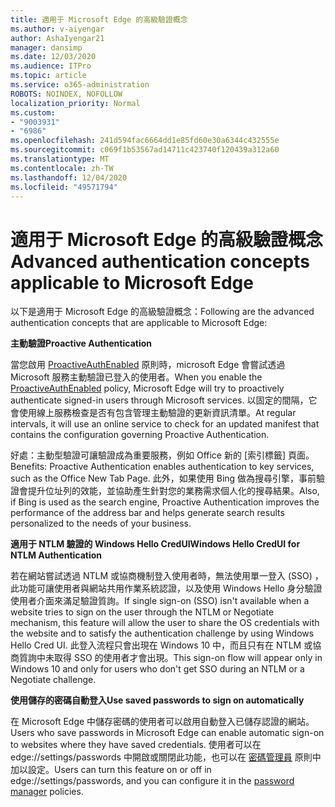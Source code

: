 ```yaml
---
title: 適用于 Microsoft Edge 的高級驗證概念
ms.author: v-aiyengar
author: AshaIyengar21
manager: dansimp
ms.date: 12/03/2020
ms.audience: ITPro
ms.topic: article
ms.service: o365-administration
ROBOTS: NOINDEX, NOFOLLOW
localization_priority: Normal
ms.custom:
- "9003931"
- "6986"
ms.openlocfilehash: 241d594fac6664dd1e85fd60e30a6344c432555e
ms.sourcegitcommit: c069f1b53567ad14711c423740f120439a312a60
ms.translationtype: MT
ms.contentlocale: zh-TW
ms.lasthandoff: 12/04/2020
ms.locfileid: "49571794"
---
```

# <a name="advanced-authentication-concepts-applicable-to-microsoft-edge"></a><span data-ttu-id="d359d-102">適用于 Microsoft Edge 的高級驗證概念</span><span class="sxs-lookup"><span data-stu-id="d359d-102">Advanced authentication concepts applicable to Microsoft Edge</span></span>

<span data-ttu-id="d359d-103">以下是適用于 Microsoft Edge 的高級驗證概念：</span><span class="sxs-lookup"><span data-stu-id="d359d-103">Following are the advanced authentication concepts that are applicable to Microsoft Edge:</span></span>

<span data-ttu-id="d359d-104">**主動驗證**</span><span class="sxs-lookup"><span data-stu-id="d359d-104">**Proactive Authentication**</span></span>

<span data-ttu-id="d359d-105">當您啟用 [ProactiveAuthEnabled](https://go.microsoft.com/fwlink/?linkid=2134621) 原則時，microsoft Edge 會嘗試透過 Microsoft 服務主動驗證已登入的使用者。</span><span class="sxs-lookup"><span data-stu-id="d359d-105">When you enable the [ProactiveAuthEnabled](https://go.microsoft.com/fwlink/?linkid=2134621) policy, Microsoft Edge will try to proactively authenticate signed-in users through Microsoft services.</span></span> <span data-ttu-id="d359d-106">以固定的間隔，它會使用線上服務檢查是否有包含管理主動驗證的更新資訊清單。</span><span class="sxs-lookup"><span data-stu-id="d359d-106">At regular intervals, it will use an online service to check for an updated manifest that contains the configuration governing Proactive Authentication.</span></span>

<span data-ttu-id="d359d-107">好處：主動型驗證可讓驗證成為重要服務，例如 Office 新的 [索引標籤] 頁面。</span><span class="sxs-lookup"><span data-stu-id="d359d-107">Benefits: Proactive Authentication enables authentication to key services, such as the Office New Tab Page.</span></span> <span data-ttu-id="d359d-108">此外，如果使用 Bing 做為搜尋引擎，事前驗證會提升位址列的效能，並協助產生針對您的業務需求個人化的搜尋結果。</span><span class="sxs-lookup"><span data-stu-id="d359d-108">Also, if Bing is used as the search engine, Proactive Authentication improves the performance of the address bar and helps generate search results personalized to the needs of your business.</span></span>

<span data-ttu-id="d359d-109">**適用于 NTLM 驗證的 Windows Hello CredUI**</span><span class="sxs-lookup"><span data-stu-id="d359d-109">**Windows Hello CredUI for NTLM Authentication**</span></span>

<span data-ttu-id="d359d-110">若在網站嘗試透過 NTLM 或協商機制登入使用者時，無法使用單一登入 (SSO) ，此功能可讓使用者與網站共用作業系統認證，以及使用 Windows Hello 身分驗證使用者介面來滿足驗證質詢。</span><span class="sxs-lookup"><span data-stu-id="d359d-110">If single sign-on (SSO) isn't available when a website tries to sign on the user through the NTLM or Negotiate mechanism, this feature will allow the user to share the OS credentials with the website and to satisfy the authentication challenge by using Windows Hello Cred UI.</span></span> <span data-ttu-id="d359d-111">此登入流程只會出現在 Windows 10 中，而且只有在 NTLM 或協商質詢中未取得 SSO 的使用者才會出現。</span><span class="sxs-lookup"><span data-stu-id="d359d-111">This sign-on flow will appear only in Windows 10 and only for users who don't get SSO during an NTLM or a Negotiate challenge.</span></span>

<span data-ttu-id="d359d-112">**使用儲存的密碼自動登入**</span><span class="sxs-lookup"><span data-stu-id="d359d-112">**Use saved passwords to sign on automatically**</span></span>

<span data-ttu-id="d359d-113">在 Microsoft Edge 中儲存密碼的使用者可以啟用自動登入已儲存認證的網站。</span><span class="sxs-lookup"><span data-stu-id="d359d-113">Users who save passwords in Microsoft Edge can enable automatic sign-on to websites where they have saved credentials.</span></span> <span data-ttu-id="d359d-114">使用者可以在 edge://settings/passwords 中開啟或關閉此功能，也可以在 [密碼管理員](https://go.microsoft.com/fwlink/?linkid=2134622) 原則中加以設定。</span><span class="sxs-lookup"><span data-stu-id="d359d-114">Users can turn this feature on or off in edge://settings/passwords, and you can configure it in the [password manager](https://go.microsoft.com/fwlink/?linkid=2134622) policies.</span></span>
